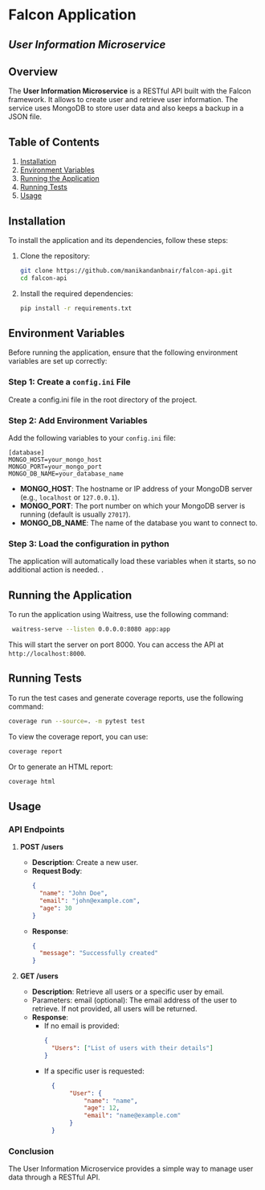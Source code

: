 
# Falcon Application
## *User Information Microservice*

## Overview

The **User Information Microservice** is a RESTful API built with the Falcon framework. It allows to create user and retrieve user information. The service uses MongoDB to store user data and also keeps a backup in a JSON file.

## Table of Contents

1. [Installation](#installation)
2. [Environment Variables](#environment-variables)
3. [Running the Application](#running-the-application)
4. [Running Tests](#running-tests)
5. [Usage](#usage)

## Installation

To install the application and its dependencies, follow these steps:

1. Clone the repository:
   ```bash
   git clone https://github.com/manikandanbnair/falcon-api.git
   cd falcon-api
   ```

2. Install the required dependencies:
   ```bash
   pip install -r requirements.txt
   ```

## Environment Variables

Before running the application, ensure that the following environment variables are set up correctly:

### Step 1: Create a `config.ini` File

Create a config.ini file in the root directory of the project.

### Step 2: Add Environment Variables

Add the following variables to your `config.ini` file:

```plaintext
[database]
MONGO_HOST=your_mongo_host
MONGO_PORT=your_mongo_port
MONGO_DB_NAME=your_database_name
```

- **MONGO_HOST**: The hostname or IP address of your MongoDB server (e.g., `localhost` or `127.0.0.1`).
- **MONGO_PORT**: The port number on which your MongoDB server is running (default is usually `27017`).
- **MONGO_DB_NAME**: The name of the database you want to connect to.

### Step 3: Load the configuration in python

The application will automatically load these variables when it starts, so no additional action is needed.
.
## Running the Application

To run the application using Waitress, use the following command:

```bash
 waitress-serve --listen 0.0.0.0:8080 app:app

```

This will start the server on port 8000. You can access the API at `http://localhost:8000`.

## Running Tests

To run the test cases and generate coverage reports, use the following command:

```bash
coverage run --source=. -m pytest test
```

To view the coverage report, you can use:

```bash
coverage report
```

Or to generate an HTML report:

```bash
coverage html
```

## Usage

### API Endpoints

1. **POST /users**
   - **Description**: Create a new user.
   - **Request Body**: 
     ```json
     {
       "name": "John Doe",
       "email": "john@example.com",
       "age": 30
     }
     ```
   - **Response**: 
     ```json
     {
       "message": "Successfully created"
     }
     ```

2. **GET /users**
   - **Description**: Retrieve all users or a specific user by email.
   - Parameters:
      email (optional): The email address of the user to retrieve. If not provided, all users will be returned.
   - **Response**:
     - If no email is provided:
       ```json
       {
         "Users": ["List of users with their details"]  
       }
       ```
     - If a specific user is requested:
       ```json
         {
              "User": {
                  "name": "name",
                  "age": 12,
                  "email": "name@example.com"
              }
         }
       ```

### Conclusion

The User Information Microservice provides a simple way to manage user data through a RESTful API. 
